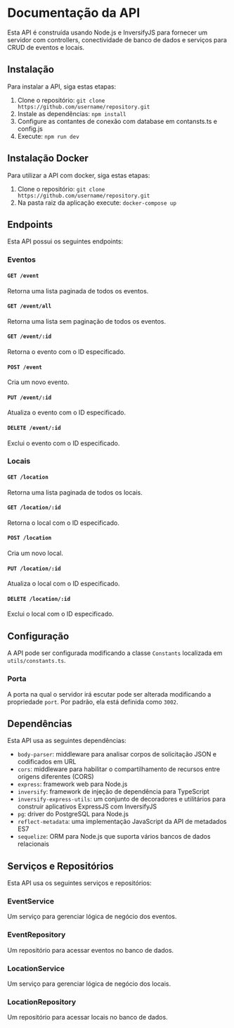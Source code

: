 # Documentação da API

Esta API é construída usando Node.js e InversifyJS para fornecer um servidor com controllers, conectividade de banco de dados e serviços para CRUD de eventos e locais.

## Instalação

Para instalar a API, siga estas etapas:

1. Clone o repositório: `git clone https://github.com/username/repository.git`
2. Instale as dependências: `npm install`
3. Configure as contantes de conexão com database em contansts.ts e config.js
4. Execute: `npm run dev`

## Instalação Docker

Para utilizar a API com docker, siga estas etapas:

1. Clone o repositório: `git clone https://github.com/username/repository.git`
2. Na pasta raiz da aplicação execute: `docker-compose up`

## Endpoints

Esta API possui os seguintes endpoints:

### Eventos

#### `GET /event`

Retorna uma lista paginada de todos os eventos.

#### `GET /event/all`

Retorna uma lista sem paginação de todos os eventos.

#### `GET /event/:id`

Retorna o evento com o ID especificado.

#### `POST /event`

Cria um novo evento.

#### `PUT /event/:id`

Atualiza o evento com o ID especificado.

#### `DELETE /event/:id`

Exclui o evento com o ID especificado.

### Locais

#### `GET /location`

Retorna uma lista paginada de todos os locais.

#### `GET /location/:id`

Retorna o local com o ID especificado.

#### `POST /location`

Cria um novo local.

#### `PUT /location/:id`

Atualiza o local com o ID especificado.

#### `DELETE /location/:id`

Exclui o local com o ID especificado.

## Configuração

A API pode ser configurada modificando a classe `Constants` localizada em `utils/constants.ts`.

### Porta

A porta na qual o servidor irá escutar pode ser alterada modificando a propriedade `port`. Por padrão, ela está definida como `3002`.

## Dependências

Esta API usa as seguintes dependências:

- `body-parser`: middleware para analisar corpos de solicitação JSON e codificados em URL
- `cors`: middleware para habilitar o compartilhamento de recursos entre origens diferentes (CORS)
- `express`: framework web para Node.js
- `inversify`: framework de injeção de dependência para TypeScript
- `inversify-express-utils`: um conjunto de decoradores e utilitários para construir aplicativos ExpressJS com InversifyJS
- `pg`: driver do PostgreSQL para Node.js
- `reflect-metadata`: uma implementação JavaScript da API de metadados ES7
- `sequelize`: ORM para Node.js que suporta vários bancos de dados relacionais


## Serviços e Repositórios

Esta API usa os seguintes serviços e repositórios:

### EventService

Um serviço para gerenciar lógica de negócio dos eventos.

### EventRepository

Um repositório para acessar eventos no banco de dados.

### LocationService

Um serviço para gerenciar lógica de negócio dos locais.

### LocationRepository

Um repositório para acessar locais no banco de dados.

